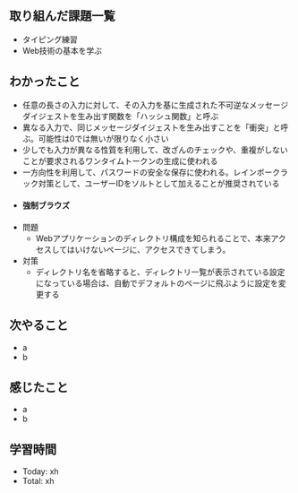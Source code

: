 ## 取り組んだ課題一覧
- タイピング練習
- Web技術の基本を学ぶ
## わかったこと
- 任意の長さの入力に対して、その入力を基に生成された不可逆なメッセージダイジェストを生み出す関数を「ハッシュ関数」と呼ぶ
- 異なる入力で、同じメッセージダイジェストを生み出すことを「衝突」と呼ぶ。可能性は0では無いが限りなく小さい
- 少しでも入力が異なる性質を利用して、改ざんのチェックや、重複がしないことが要求されるワンタイムトークンの生成に使われる
- 一方向性を利用して、パスワードの安全な保存に使われる。レインボークラック対策として、ユーザーIDをソルトとして加えることが推奨されている
- #### 強制ブラウズ
- 問題
  - Webアプリケーションのディレクトリ構成を知られることで、本来アクセスしてはいけないページに、アクセスできてしまう。
- 対策
  - ディレクトリ名を省略すると、ディレクトリ一覧が表示されている設定になっている場合は、自動でデフォルトのページに飛ぶように設定を変更する
## 次やること
- a
- b
## 感じたこと
- a
- b
## 学習時間
- Today: xh
- Total: xh
